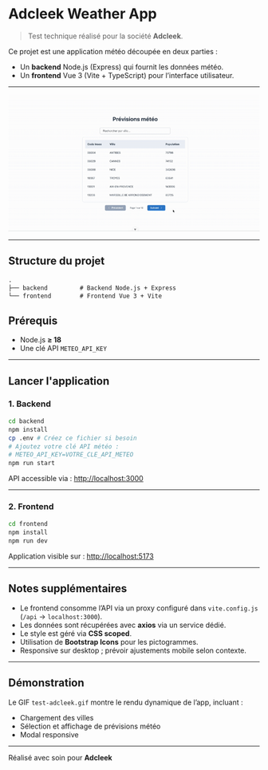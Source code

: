 # Adcleek Weather App

> Test technique réalisé pour la société **Adcleek**.

Ce projet est une application météo découpée en deux parties :

- Un **backend** Node.js (Express) qui fournit les données météo.
- Un **frontend** Vue 3 (Vite + TypeScript) pour l’interface utilisateur.

---

![Demo de l’application](./test-adcleek.gif)

---

## Structure du projet

```
.
├── backend         # Backend Node.js + Express
└── frontend        # Frontend Vue 3 + Vite
```

## Prérequis

- Node.js **≥ 18**
- Une clé API `METEO_API_KEY`

---

## Lancer l'application

### 1. Backend

```bash
cd backend
npm install
cp .env # Créez ce fichier si besoin
# Ajoutez votre clé API météo :
# METEO_API_KEY=VOTRE_CLE_API_METEO
npm run start
```

API accessible via : [http://localhost:3000](http://localhost:3000)

---

### 2. Frontend

```bash
cd frontend
npm install
npm run dev
```

Application visible sur : [http://localhost:5173](http://localhost:5173)

---

## Notes supplémentaires

- Le frontend consomme l’API via un proxy configuré dans `vite.config.js` (`/api` → `localhost:3000`).
- Les données sont récupérées avec **axios** via un service dédié.
- Le style est géré via **CSS scoped**.
- Utilisation de **Bootstrap Icons** pour les pictogrammes.
- Responsive sur desktop ; prévoir ajustements mobile selon contexte.

---

## Démonstration

Le GIF `test-adcleek.gif` montre le rendu dynamique de l’app, incluant :

- Chargement des villes
- Sélection et affichage de prévisions météo
- Modal responsive

---

Réalisé avec soin pour **Adcleek**
